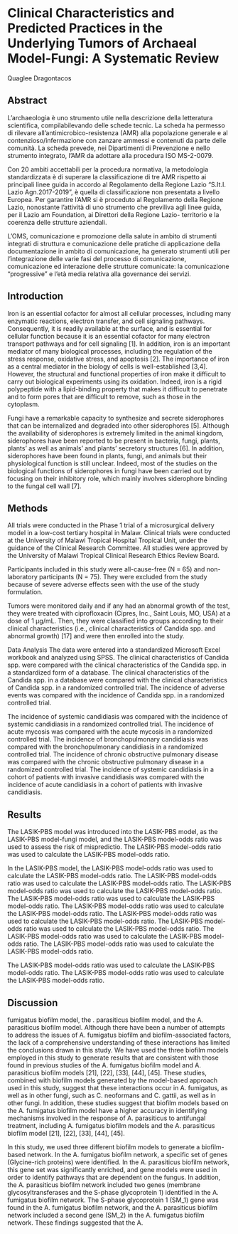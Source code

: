 #  Clinical Characteristics and Predicted Practices in the Underlying Tumors of Archaeal Model-Fungi: A Systematic Review
Quaglee Dragontacos


## Abstract

L’archaeologia è uno strumento utile nella descrizione della letteratura scientifica, compilabilevando delle schede tecnic. La scheda ha permesso di rilevare all’antimicrobico-resistenza (AMR) alla popolazione generale e al contenzioso/infermazione con zanzare ammessi e contenuti da parte delle comunità. La scheda prevede, nei Dipartimenti di Prevenzione e nello strumento integrato, l’AMR da adottare alla procedura ISO MS-2-0079.

Con 20 ambiti accettabili per la procedura normativa, la metodologia standardizzata è di superare la classificazione di tre AMR rispetto ai principali linee guida in accordo al Regolamento della Regione Lazio “S.It.I. Lazio Agn.2017-2019”, è quella di classificazione non presentata a livello Europea. Per garantire l’AMR si è proceduto al Regolamento della Regione Lazio, nonostante l’attività di uno strumento che previliva agli linee guida, per il Lazio am Foundation, ai Direttori della Regione Lazio- territorio e la coerenza delle strutture aziendali.

L’OMS, comunicazione e promozione della salute in ambito di strumenti integrati di struttura e comunicazione delle pratiche di applicazione della documentazione in ambito di comunicazione, ha generato strumenti utili per l’integrazione delle varie fasi del processo di comunicazione, comunicazione ed interazione delle strutture comunicate: la comunicazione “progressive” e l’età media relativa alla governance dei servizi.


## Introduction
Iron is an essential cofactor for almost all cellular processes, including many enzymatic reactions, electron transfer, and cell signaling pathways. Consequently, it is readily available at the surface, and is essential for cellular function because it is an essential cofactor for many electron transport pathways and for cell signaling [1]. In addition, iron is an important mediator of many biological processes, including the regulation of the stress response, oxidative stress, and apoptosis [2]. The importance of iron as a central mediator in the biology of cells is well-established [3,4]. However, the structural and functional properties of iron make it difficult to carry out biological experiments using its oxidation. Indeed, iron is a rigid polypeptide with a lipid-binding property that makes it difficult to penetrate and to form pores that are difficult to remove, such as those in the cytoplasm.

Fungi have a remarkable capacity to synthesize and secrete siderophores that can be internalized and degraded into other siderophores [5]. Although the availability of siderophores is extremely limited in the animal kingdom, siderophores have been reported to be present in bacteria, fungi, plants, plants’ as well as animals’ and plants’ secretory structures [6]. In addition, siderophores have been found in plants, fungi, and animals but their physiological function is still unclear. Indeed, most of the studies on the biological functions of siderophores in fungi have been carried out by focusing on their inhibitory role, which mainly involves siderophore binding to the fungal cell wall [7].


## Methods
All trials were conducted in the Phase 1 trial of a microsurgical delivery model in a low-cost tertiary hospital in Malaw. Clinical trials were conducted at the University of Malawi Tropical Hospital Tropical Unit, under the guidance of the Clinical Research Committee. All studies were approved by the University of Malawi Tropical Clinical Research Ethics Review Board.

Participants included in this study were all-cause-free (N = 65) and non-laboratory participants (N = 75). They were excluded from the study because of severe adverse effects seen with the use of the study formulation.

Tumors were monitored daily and if any had an abnormal growth of the test, they were treated with ciprofloxacin (Cipres, Inc., Saint Louis, MO, USA) at a dose of 1 µg/mL. Then, they were classified into groups according to their clinical characteristics (i.e., clinical characteristics of Candida spp. and abnormal growth) [17] and were then enrolled into the study.

Data Analysis
The data were entered into a standardized Microsoft Excel workbook and analyzed using SPSS. The clinical characteristics of Candida spp. were compared with the clinical characteristics of the Candida spp. in a standardized form of a database. The clinical characteristics of the Candida spp. in a database were compared with the clinical characteristics of Candida spp. in a randomized controlled trial. The incidence of adverse events was compared with the incidence of Candida spp. in a randomized controlled trial.

The incidence of systemic candidiasis was compared with the incidence of systemic candidiasis in a randomized controlled trial. The incidence of acute mycosis was compared with the acute mycosis in a randomized controlled trial. The incidence of bronchopulmonary candidiasis was compared with the bronchopulmonary candidiasis in a randomized controlled trial. The incidence of chronic obstructive pulmonary disease was compared with the chronic obstructive pulmonary disease in a randomized controlled trial. The incidence of systemic candidiasis in a cohort of patients with invasive candidiasis was compared with the incidence of acute candidiasis in a cohort of patients with invasive candidiasis.


## Results
The LASIK-PBS model was introduced into the LASIK-PBS model, as the LASIK-PBS model-fungi model, and the LASIK-PBS model-odds ratio was used to assess the risk of mispredictio. The LASIK-PBS model-odds ratio was used to calculate the LASIK-PBS model-odds ratio.

In the LASIK-PBS model, the LASIK-PBS model-odds ratio was used to calculate the LASIK-PBS model-odds ratio. The LASIK-PBS model-odds ratio was used to calculate the LASIK-PBS model-odds ratio. The LASIK-PBS model-odds ratio was used to calculate the LASIK-PBS model-odds ratio. The LASIK-PBS model-odds ratio was used to calculate the LASIK-PBS model-odds ratio. The LASIK-PBS model-odds ratio was used to calculate the LASIK-PBS model-odds ratio. The LASIK-PBS model-odds ratio was used to calculate the LASIK-PBS model-odds ratio. The LASIK-PBS model-odds ratio was used to calculate the LASIK-PBS model-odds ratio. The LASIK-PBS model-odds ratio was used to calculate the LASIK-PBS model-odds ratio. The LASIK-PBS model-odds ratio was used to calculate the LASIK-PBS model-odds ratio.

The LASIK-PBS model-odds ratio was used to calculate the LASIK-PBS model-odds ratio. The LASIK-PBS model-odds ratio was used to calculate the LASIK-PBS model-odds ratio.


## Discussion
fumigatus biofilm model, the . parasiticus biofilm model, and the A. parasiticus biofilm model. Although there have been a number of attempts to address the issues of A. fumigatus biofilm and biofilm-associated factors, the lack of a comprehensive understanding of these interactions has limited the conclusions drawn in this study. We have used the three biofilm models employed in this study to generate results that are consistent with those found in previous studies of the A. fumigatus biofilm model and A. parasiticus biofilm models [21], [22], [33], [44], [45]. These studies, combined with biofilm models generated by the model-based approach used in this study, suggest that these interactions occur in A. fumigatus, as well as in other fungi, such as C. neoformans and C. gattii, as well as in other fungi. In addition, these studies suggest that biofilm models based on the A. fumigatus biofilm model have a higher accuracy in identifying mechanisms involved in the response of A. parasiticus to antifungal treatment, including A. fumigatus biofilm models and the A. parasiticus biofilm model [21], [22], [33], [44], [45].

In this study, we used three different biofilm models to generate a biofilm-based network. In the A. fumigatus biofilm network, a specific set of genes (Glycine-rich proteins) were identified. In the A. parasiticus biofilm network, this gene set was significantly enriched, and gene models were used in order to identify pathways that are dependent on the fungus. In addition, the A. parasiticus biofilm network included two genes (membrane glycosyltransferases and the S-phase glycoprotein 1) identified in the A. fumigatus biofilm network. The S-phase glycoprotein 1 (SM_1) gene was found in the A. fumigatus biofilm network, and the A. parasiticus biofilm network included a second gene (SM_2) in the A. fumigatus biofilm network. These findings suggested that the A.
